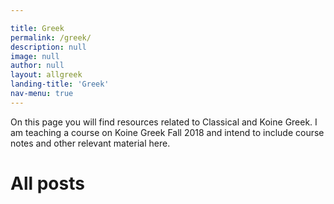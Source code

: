 ```yaml
---

title: Greek
permalink: /greek/
description: null
image: null
author: null
layout: allgreek
landing-title: 'Greek'
nav-menu: true
---
```


On this page you will find resources related to Classical and Koine Greek. I am teaching a course on Koine Greek Fall 2018 and intend to include course notes and other relevant material here.    

<h1> All posts</h1>